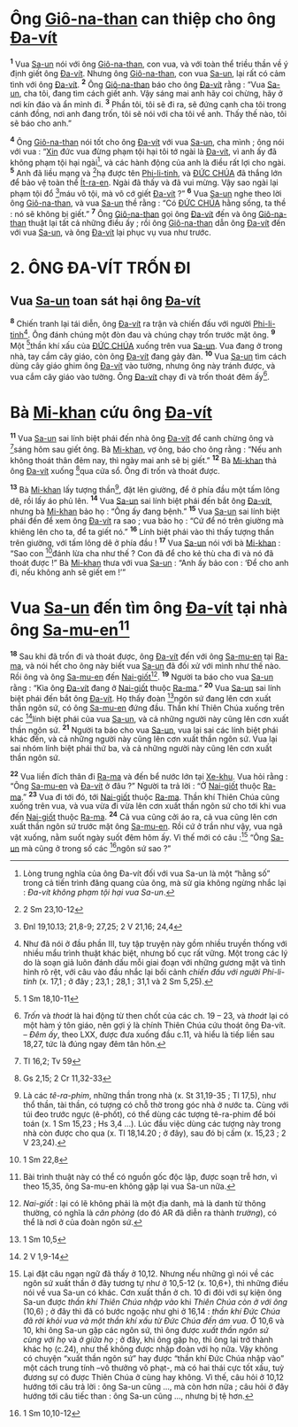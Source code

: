 # Ông [Giô-na-than]() can thiệp cho ông [Đa-vít]()
<sup><b>1</b></sup> Vua [Sa-un]() nói với ông [Giô-na-than](), con vua, và với toàn thể triều thần về ý định giết ông [Đa-vít](). Nhưng ông [Giô-na-than](), con vua [Sa-un](), lại rất có cảm tình với ông [Đa-vít](). <sup><b>2</b></sup> Ông [Giô-na-than]() báo cho ông [Đa-vít]() rằng : “Vua [Sa-un](), cha tôi, đang tìm cách giết anh. Vậy sáng mai anh hãy coi chừng, hãy ở nơi kín đáo và ẩn mình đi. <sup><b>3</b></sup> Phần tôi, tôi sẽ đi ra, sẽ đứng cạnh cha tôi trong cánh đồng, nơi anh đang trốn, tôi sẽ nói với cha tôi về anh. Thấy thế nào, tôi sẽ báo cho anh.”

<sup><b>4</b></sup> Ông [Giô-na-than]() nói tốt cho ông [Đa-vít]() với vua [Sa-un](), cha mình ; ông nói với vua : “[Xin]() đức vua đừng phạm tội hại tôi tớ ngài là [Đa-vít](), vì anh ấy đã không phạm tội hại ngài[^1-339e5129-a7b8-41dd-9d18-eaaddc681aca], và các hành động của anh là điều rất lợi cho ngài. <sup><b>5</b></sup> Anh đã liều mạng và [^1@-339e5129-a7b8-41dd-9d18-eaaddc681aca]hạ được tên [Phi-li-tinh](), và [ĐỨC CHÚA]() đã thắng lớn để bảo vệ toàn thể [Ít-ra-en](). Ngài đã thấy và đã vui mừng. Vậy sao ngài lại phạm tội đổ [^2@-339e5129-a7b8-41dd-9d18-eaaddc681aca]máu vô tội, mà vô cớ giết [Đa-vít]() ?” <sup><b>6</b></sup> Vua [Sa-un]() nghe theo lời ông [Giô-na-than](), và vua [Sa-un]() thề rằng : “Có [ĐỨC CHÚA]() hằng sống, ta thề : nó sẽ không bị giết.” <sup><b>7</b></sup> Ông [Giô-na-than]() gọi ông [Đa-vít]() đến và ông [Giô-na-than]() thuật lại tất cả những điều ấy ; rồi ông [Giô-na-than]() dẫn ông [Đa-vít]() đến với vua [Sa-un](), và ông [Đa-vít]() lại phục vụ vua như trước.


# 2. ÔNG ĐA-VÍT TRỐN ĐI

## Vua [Sa-un]() toan sát hại ông [Đa-vít]()
<sup><b>8</b></sup> Chiến tranh lại tái diễn, ông [Đa-vít]() ra trận và chiến đấu với người [Phi-li-tinh]()[^2-339e5129-a7b8-41dd-9d18-eaaddc681aca]. Ông đánh chúng một đòn đau và chúng chạy trốn trước mặt ông. <sup><b>9</b></sup> Một [^3@-339e5129-a7b8-41dd-9d18-eaaddc681aca]thần khí xấu của [ĐỨC CHÚA]() xuống trên vua [Sa-un](). Vua đang ở trong nhà, tay cầm cây giáo, còn ông [Đa-vít]() đang gảy đàn. <sup><b>10</b></sup> Vua [Sa-un]() tìm cách dùng cây giáo ghim ông [Đa-vít]() vào tường, nhưng ông này tránh được, và vua cắm cây giáo vào tường. Ông [Đa-vít]() chạy đi và trốn thoát đêm ấy[^3-339e5129-a7b8-41dd-9d18-eaaddc681aca].


# Bà [Mi-khan]() cứu ông [Đa-vít]()
<sup><b>11</b></sup> Vua [Sa-un]() sai lính biệt phái đến nhà ông [Đa-vít]() để canh chừng ông và [^4@-339e5129-a7b8-41dd-9d18-eaaddc681aca]sáng hôm sau giết ông. Bà [Mi-khan](), vợ ông, báo cho ông rằng : “Nếu anh không thoát thân đêm nay, thì ngày mai anh sẽ bị giết.” <sup><b>12</b></sup> Bà [Mi-khan]() thả ông [Đa-vít]() xuống [^5@-339e5129-a7b8-41dd-9d18-eaaddc681aca]qua cửa sổ. Ông đi trốn và thoát được.

<sup><b>13</b></sup> Bà [Mi-khan]() lấy tượng thần[^4-339e5129-a7b8-41dd-9d18-eaaddc681aca], đặt lên giường, để ở phía đầu một tấm lông dê, rồi lấy áo phủ lên. <sup><b>14</b></sup> Vua [Sa-un]() sai lính biệt phái đến bắt ông [Đa-vít](), nhưng bà [Mi-khan]() bảo họ : “Ông ấy đang bệnh.” <sup><b>15</b></sup> Vua [Sa-un]() sai lính biệt phái đến để xem ông [Đa-vít]() ra sao ; vua bảo họ : “Cứ để nó trên giường mà khiêng lên cho ta, để ta giết nó.” <sup><b>16</b></sup> Lính biệt phái vào thì thấy tượng thần trên giường, với tấm lông dê ở phía đầu ! <sup><b>17</b></sup> Vua [Sa-un]() nói với bà [Mi-khan]() : “Sao con [^6@-339e5129-a7b8-41dd-9d18-eaaddc681aca]đánh lừa cha như thế ? Con đã để cho kẻ thù cha đi và nó đã thoát được !” Bà [Mi-khan]() thưa với vua [Sa-un]() : “Anh ấy bảo con : ‘Để cho anh đi, nếu không anh sẽ giết em !’”


# Vua [Sa-un]() đến tìm ông [Đa-vít]() tại nhà ông [Sa-mu-en]()[^5-339e5129-a7b8-41dd-9d18-eaaddc681aca]
<sup><b>18</b></sup> Sau khi đã trốn đi và thoát được, ông [Đa-vít]() đến với ông [Sa-mu-en]() tại [Ra-ma](), và nói hết cho ông này biết vua [Sa-un]() đã đối xử với mình như thế nào. Rồi ông và ông [Sa-mu-en]() đến [Nai-giốt]()[^6-339e5129-a7b8-41dd-9d18-eaaddc681aca]. <sup><b>19</b></sup> Người ta báo cho vua [Sa-un]() rằng : “Kìa ông [Đa-vít]() đang ở [Nai-giốt]() thuộc [Ra-ma]().” <sup><b>20</b></sup> Vua [Sa-un]() sai lính biệt phái đến bắt ông [Đa-vít](). Họ thấy đoàn [^7@-339e5129-a7b8-41dd-9d18-eaaddc681aca]ngôn sứ đang lên cơn xuất thần ngôn sứ, có ông [Sa-mu-en]() đứng đầu. Thần khí Thiên Chúa xuống trên các [^8@-339e5129-a7b8-41dd-9d18-eaaddc681aca]lính biệt phái của vua [Sa-un](), và cả những người này cũng lên cơn xuất thần ngôn sứ. <sup><b>21</b></sup> Người ta báo cho vua [Sa-un](), vua lại sai các lính biệt phái khác đến, và cả những người này cũng lên cơn xuất thần ngôn sứ. Vua lại sai nhóm lính biệt phái thứ ba, và cả những người này cũng lên cơn xuất thần ngôn sứ.

<sup><b>22</b></sup> Vua liền đích thân đi [Ra-ma]() và đến bể nước lớn tại [Xe-khu](). Vua hỏi rằng : “Ông [Sa-mu-en]() và [Đa-vít]() ở đâu ?” Người ta trả lời : “Ở [Nai-giốt]() thuộc [Ra-ma]().” <sup><b>23</b></sup> Vua đi tới đó, tới [Nai-giốt]() thuộc [Ra-ma](). Thần khí Thiên Chúa cũng xuống trên vua, và vua vừa đi vừa lên cơn xuất thần ngôn sứ cho tới khi vua đến [Nai-giốt]() thuộc [Ra-ma](). <sup><b>24</b></sup> Cả vua cũng cởi áo ra, cả vua cũng lên cơn xuất thần ngôn sứ trước mặt ông [Sa-mu-en](). Rồi cứ ở trần như vậy, vua ngã vật xuống, nằm suốt ngày suốt đêm hôm ấy. Vì thế mới có câu :[^7-339e5129-a7b8-41dd-9d18-eaaddc681aca] “Ông [Sa-un]() mà cũng ở trong số các [^9@-339e5129-a7b8-41dd-9d18-eaaddc681aca]ngôn sứ sao ?”

[^1-339e5129-a7b8-41dd-9d18-eaaddc681aca]: Lòng trung nghĩa của ông Đa-vít đối với vua Sa-un là một “hằng số” trong cả tiến trình đăng quang của ông, mà sử gia không ngừng nhắc lại : *Đa-vít không phạm tội hại vua Sa-un*.
[^2-339e5129-a7b8-41dd-9d18-eaaddc681aca]: Như đã nói ở đầu phần III, tuy tập truyện này gồm nhiều truyền thống với nhiều mẩu trình thuật khác biệt, nhưng bố cục rất vững. Một trong các lý do là soạn giả luôn đánh dấu mỗi giai đoạn với những gương mặt và tình hình rõ rệt, với câu vào đầu nhắc lại bối cảnh *chiến đấu với người Phi-li-tinh* (x. 17,1 ; ở đây ; 23,1 ; 28,1 ; 31,1 và 2 Sm 5,25).
[^3-339e5129-a7b8-41dd-9d18-eaaddc681aca]: *Trốn* và *thoát* là hai động từ then chốt của các ch. 19 – 23, và *thoát* lại có một hàm ý tôn giáo, nên gợi ý là chính Thiên Chúa cứu thoát ông Đa-vít. – *Đêm ấy*, theo LXX, được đưa xuống đầu c.11, và hiểu là tiếp liền sau 18,27, tức là đúng ngay đêm tân hôn.
[^4-339e5129-a7b8-41dd-9d18-eaaddc681aca]: Là các *tê-ra-phim*, những thần trong nhà (x. St 31,19-35 ; Tl 17,5), như thổ thần, tài thần, có tượng có chỗ thờ trong góc nhà ở nước ta. Cùng với túi đeo trước ngực (ê-phốt), có thể dùng các tượng tê-ra-phim để bói toán (x. 1 Sm 15,23 ; Hs 3,4 ...). Lúc đầu việc dùng các tượng này trong nhà còn được cho qua (x. Tl 18,14.20 ; ở đây), sau đó bị cấm (x. 15,23 ; 2 V 23,24).
[^5-339e5129-a7b8-41dd-9d18-eaaddc681aca]: Bài trình thuật này có thể có nguồn gốc độc lập, được soạn trễ hơn, vì theo 15,35, ông Sa-mu-en không gặp lại vua Sa-un nữa.
[^6-339e5129-a7b8-41dd-9d18-eaaddc681aca]: *Nai-giốt* : lại có lẽ không phải là một địa danh, mà là danh từ thông thường, có nghĩa là *căn phòng* (do đó AR đã diễn ra thành *trường*), có thể là nơi ở của đoàn ngôn sứ.
[^7-339e5129-a7b8-41dd-9d18-eaaddc681aca]: Lại đặt câu ngạn ngữ đã thấy ở 10,12. Nhưng nếu những gì nói về các ngôn sứ xuất thần ở đây tương tự như ở 10,5-12 (x. 10,6+), thì những điều nói về vua Sa-un có khác. Cơn xuất thần ở ch. 10 đi đôi với sự kiện ông Sa-un được *thần khí Thiên Chúa nhập vào* khi *Thiên Chúa còn ở với ông* (10,6) ; ở đây thì đã có bước ngoặc như ghi ở 16,14 : *thần khí Đức Chúa đã rời khỏi vua và một thần khí xấu từ Đức Chúa đến ám vua*. Ở 10,6 và 10, khi ông Sa-un gặp các ngôn sứ, thì ông được *xuất thần ngôn sứ cùng với họ* và *ở giữa họ* ; ở đây, khi ông gặp họ, thì ông lại trở thành khác họ (c.24), như thể không được nhập đoàn với họ nữa. Vậy không có chuyện “xuất thần ngôn sứ” hay được “thần khí Đức Chúa nhập vào” một cách trung tính –vô thưởng vô phạt-, mà có hai thái cực tốt xấu, tuỳ đương sự có được Thiên Chúa ở cùng hay không. Vì thế, câu hỏi ở 10,12 hướng tới câu trả lời : ông Sa-un cũng ..., mà còn hơn nữa ; câu hỏi ở đây hướng tới câu tiếc than : ông Sa-un cũng ..., nhưng bị tệ hơn.
[^1@-339e5129-a7b8-41dd-9d18-eaaddc681aca]: 2 Sm 23,10-12
[^2@-339e5129-a7b8-41dd-9d18-eaaddc681aca]: Đnl 19,10.13; 21,8-9; 27,25; 2 V 21,16; 24,4
[^3@-339e5129-a7b8-41dd-9d18-eaaddc681aca]: 1 Sm 18,10-11
[^4@-339e5129-a7b8-41dd-9d18-eaaddc681aca]: Tl 16,2; Tv 59
[^5@-339e5129-a7b8-41dd-9d18-eaaddc681aca]: Gs 2,15; 2 Cr 11,32-33
[^6@-339e5129-a7b8-41dd-9d18-eaaddc681aca]: 1 Sm 22,8
[^7@-339e5129-a7b8-41dd-9d18-eaaddc681aca]: 1 Sm 10,5
[^8@-339e5129-a7b8-41dd-9d18-eaaddc681aca]: 2 V 1,9-14
[^9@-339e5129-a7b8-41dd-9d18-eaaddc681aca]: 1 Sm 10,10-12